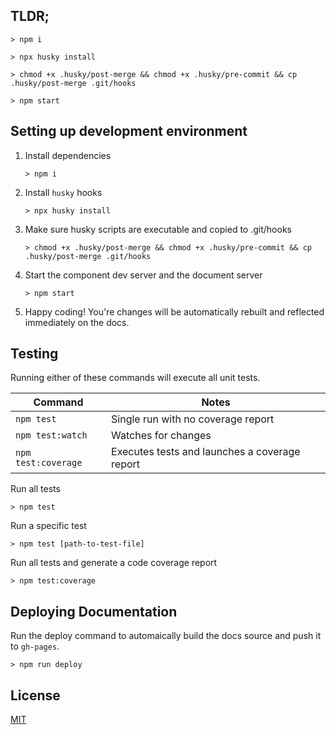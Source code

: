 ## TLDR;

```vim
> npm i

> npx husky install

> chmod +x .husky/post-merge && chmod +x .husky/pre-commit && cp .husky/post-merge .git/hooks

> npm start
```

## Setting up development environment

1. Install dependencies

   ```vim
   > npm i
   ```

2. Install `husky` hooks

   ```vim
   > npx husky install
   ```

3. Make sure husky scripts are executable and copied to .git/hooks

   ```vim
   > chmod +x .husky/post-merge && chmod +x .husky/pre-commit && cp .husky/post-merge .git/hooks
   ```

4. Start the component dev server and the document server

    ```vim
    > npm start
    ```

5. Happy coding! You're changes will be automatically rebuilt and reflected immediately on the docs.

## Testing

Running either of these commands will execute all unit tests.

| Command                          | Notes                                                |
| -------------------------------- | ---------------------------------------------------- |
| `npm test`                       | Single run with no coverage report                   |
| `npm test:watch`                 | Watches for changes                                  |
| `npm test:coverage`              | Executes tests and launches a coverage report        |

Run all tests
```vim
> npm test
```

Run a specific test
```vim
> npm test [path-to-test-file]
```

Run all tests and generate a code coverage report
```vim
> npm test:coverage
```

## Deploying Documentation

Run the deploy command to automaically build the docs source and push it to `gh-pages`.

```vim
> npm run deploy
```

## License

[MIT](LICENSE)

